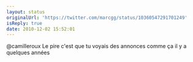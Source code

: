 ```yaml
---
layout: status
originalUrl: 'https://twitter.com/marcgg/status/10360547291701249'
isReply: true
date: 2010-12-02 15:52:01
---
```


@camilleroux Le pire c'est que tu voyais des annonces comme ça il y a quelques années
